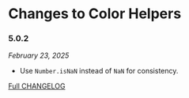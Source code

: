 # Changes to Color Helpers

### 5.0.2

_February 23, 2025_

- Use `Number.isNaN` instead of `NaN` for consistency.

[Full CHANGELOG](https://github.com/csstools/postcss-plugins/tree/main/packages/color-helpers/CHANGELOG.md)
